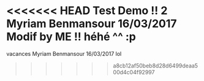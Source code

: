 <<<<<<< HEAD
Test Demo !! 2
Myriam Benmansour
16/03/2017
Modif by ME !! héhé ^^ :p
=======
vacances
Myriam Benmansour
16/03/2017
lol
>>>>>>> a8cb12af50beb8d28d6499deaa500d4c04f92997
